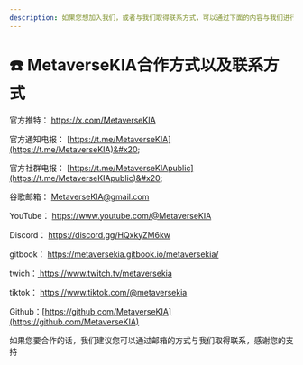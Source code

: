 ```yaml
---
description: 如果您想加入我们，或者与我们取得联系方式，可以通过下面的内容与我们进行互动。
---
```


# ☎️ MetaverseKIA合作方式以及联系方式

官方推特： [https://x.com/MetaverseKIA ](https://x.com/MetaverseKIA)

官方通知电报： [https://t.me/MetaverseKIA](https://t.me/MetaverseKIA)&#x20;

官方社群电报： [https://t.me/MetaverseKIApublic](https://t.me/MetaverseKIApublic)&#x20;

谷歌邮箱： MetaverseKIA@gmail.com&#x20;

YouTube： [https://www.youtube.com/@MetaverseKIA ](https://www.youtube.com/@MetaverseKIA)

Discord： [https://discord.gg/HQxkyZM6kw ](https://discord.gg/HQxkyZM6kw)

gitbook： [https://metaversekia.gitbook.io/metaversekia/ ](https://metaversekia.gitbook.io/metaversekia/)

twich：[ https://www.twitch.tv/metaversekia ](https://www.twitch.tv/metaversekia)

tiktok： [https://www.tiktok.com/@metaversekia ](https://www.tiktok.com/@metaversekia)

Github：[https://github.com/MetaverseKIA](https://github.com/MetaverseKIA)

如果您要合作的话，我们建议您可以通过邮箱的方式与我们取得联系，感谢您的支持

